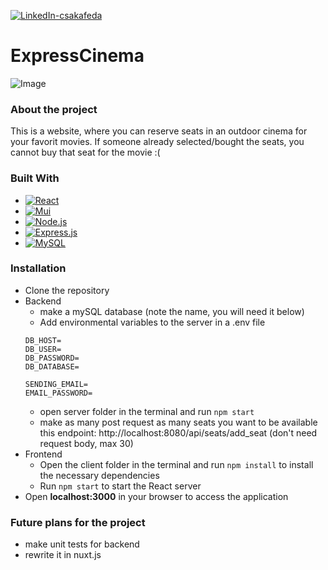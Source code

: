 [![LinkedIn-csakafeda][linkedin-shield-csakafeda]][linkedin-url-csakafeda]

# ExpressCinema

![Image](https://github.com/csakafeda/Moodily/assets/105170258/2f2b0fac-1180-4335-aaec-a1d208523343)

### About the project

This is a website, where you can reserve seats in an outdoor cinema for your favorit movies.
If someone already selected/bought the seats, you cannot buy that seat for the movie :(

### Built With

- [![React][React-badge]][React-url]
- [![Mui][Mui-badge]][Mui-url]
- [![Node.js][Nodejs-badge]][Nodejs-url]
- [![Express.js][Express-badge]][Express-url]
- [![MySQL][MySQL-badge]][MySQL-url]

### Installation

- Clone the repository
- Backend
  - make a mySQL database (note the name, you will need it below)
  - Add environmental variables to the server in a .env file
  ```
  DB_HOST=
  DB_USER=
  DB_PASSWORD=
  DB_DATABASE=

  SENDING_EMAIL=
  EMAIL_PASSWORD=
  ```
  - open server folder in the terminal and run ```npm start```
  - make as many post request as many seats you want to be available this endpoint: http://localhost:8080/api/seats/add_seat (don't need request body, max 30)
- Frontend
  - Open the client folder in the terminal and run ```npm install``` to install the necessary dependencies
  - Run ```npm start``` to start the React server 
- Open **localhost:3000** in your browser to access the application

### Future plans for the project
- make unit tests for backend
- rewrite it in nuxt.js 

[linkedin-shield-csakafeda]: https://img.shields.io/badge/-Feodóra%20Bakó-black.svg?style=for-the-badge&logo=linkedin&colorB=555
[linkedin-url-csakafeda]: https://www.linkedin.com/in/feodorabako/
[Express-badge]: https://img.shields.io/badge/Express.js-404D59?style=for-the-badge
[Express-url]: https://expressjs.com/
[React-badge]: https://img.shields.io/badge/React-20232A?style=for-the-badge&logo=react
[React-url]: https://reactjs.org/
[MySQL-badge]: https://img.shields.io/badge/MySQL-00000F?style=for-the-badge&logo=mysql&logoColor=white
[MySQL-url]: https://www.mysql.com/
[Mui-badge]: https://img.shields.io/badge/Material--UI-0081CB?style=for-the-badge&logo=material-ui&logoColor=white
[Mui-url]: https://mui.com/
[Nodejs-badge]:https://img.shields.io/badge/Node.js-339933?style=for-the-badge&logo=nodedotjs&logoColor=white
[Nodejs-url]: https://nodejs.org/en
